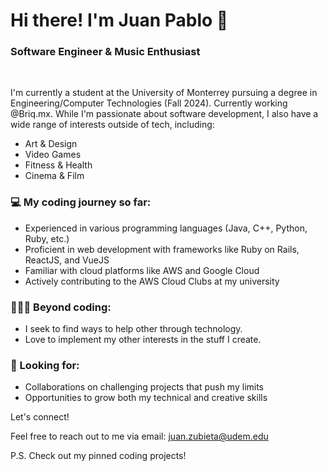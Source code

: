 <h1>Hi there! I'm Juan Pablo 🏀</h1>
<h3>Software Engineer & Music Enthusiast</h3>
<br>

I'm currently a student at the University of Monterrey pursuing a degree in Engineering/Computer Technologies (Fall 2024). Currently working @Briq.mx. While I'm passionate about software development, I also have a wide range of interests outside of tech, including:

<ul>
  <li>Art & Design</li>
  <li>Video Games</li>
  <li>Fitness & Health</li>
  <li>Cinema & Film</li>
</ul>

<h3>💻 My coding journey so far:</h3>

<ul>
  <li>Experienced in various programming languages (Java, C++, Python, Ruby, etc.)</li>
  <li>Proficient in web development with frameworks like Ruby on Rails, ReactJS, and VueJS</li>
  <li>Familiar with cloud platforms like AWS and Google Cloud</li>
  <li>Actively contributing to the AWS Cloud Clubs at my university</li>
</ul>


<h3>⛹🏼‍♂️ Beyond coding:</h3>

<ul>
  <li>I seek to find ways to help other through technology.</li>
  <li>Love to implement my other interests in the stuff I create.</li>
</ul>


<h3>🔭 Looking for:</h3>

<ul>
  <li>Collaborations on challenging projects that push my limits</li>
  <li>Opportunities to grow both my technical and creative skills</li>
</ul>

Let's connect!

Feel free to reach out to me via email: juan.zubieta@udem.edu

P.S. Check out my pinned coding projects!

<!---
JPZP2001/JPZP2001 is a ✨ special ✨ repository because its `README.md` (this file) appears on your GitHub profile.
You can click the Preview link to take a look at your changes.
--->
